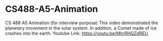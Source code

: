 # CS488-A5-Animation
CS 488 A5 Animation (for interview purpose)
This video demonstrated the planetary movement in the solar system. In addition, a Comet made of ice crashes into the earth.
Youtube Link: https://youtu.be/MhrRHQZdREU
